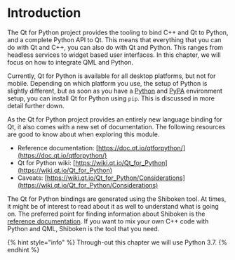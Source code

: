 # Introduction

The Qt for Python project provides the tooling to bind C++ and Qt to Python, and a complete Python API to Qt. This means that everything that you can do with Qt and C++, you can also do with Qt and Python. This ranges from headless services to widget based user interfaces. In this chapter, we will focus on how to integrate QML and Python.

Currently, Qt for Python is available for all desktop platforms, but not for mobile. Depending on which platform you use, the setup of Python is slightly different, but as soon as you have a [Python](https://www.python.org/) and [PyPA](https://www.pypa.io/en/latest/) environment setup, you can install Qt for Python using `pip`. This is discussed in more detail further down.

As the Qt for Python project provides an entirely new language binding for Qt, it also comes with a new set of documentation. The following resources are good to know about when exploring this module.


* Reference documentation: [https://doc.qt.io/qtforpython/](https://doc.qt.io/qtforpython/)
* Qt for Python wiki: [https://wiki.qt.io/Qt_for_Python](https://wiki.qt.io/Qt_for_Python)
* Caveats: [https://wiki.qt.io/Qt_for_Python/Considerations](https://wiki.qt.io/Qt_for_Python/Considerations)

The Qt for Python bindings are generated using the Shiboken tool. At times, it might be of interest to read about it as well to understand what is going on. The preferred point for finding information about Shiboken is the [reference documentation](https://doc.qt.io/qtforpython/shiboken6/index.html). If you want to mix your own C++ code with Python and QML, Shiboken is the tool that you need.

{% hint style="info" %}
Through-out this chapter we will use Python 3.7.
{% endhint %}

